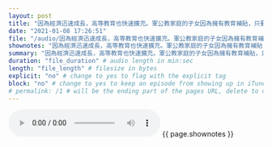 ```yaml
---
layout: post
title: "因為經濟迅速成長，高等教育也快速擴充。軍公教家庭的子女因為擁有教育補貼，只要循規蹈矩都有機會接受高等教育。相較之下，農村及本省中低收入家庭小孩雖然非常不利，可是也非毫無機會。新一波民主運動的領袖中，有許多出生於鄉下終得以接受高等教育，如姚嘉文、林義雄、許信良、陳菊等。" # quotes allow forbidden characters like the colon
date: "2021-01-08 17:26:51"
file: "/audio/因為經濟迅速成長，高等教育也快速擴充。軍公教家庭的子女因為擁有教育補貼，只要循規蹈矩都有機會接受高等教育。相較之下，農村及本省中低收入家庭小孩雖然非常不利，可是也非毫無機會。新一波民主運動的領袖中，有許多出生於鄉下終得以接受高等教育，如姚嘉文、林義雄、許信良、陳菊等。.mp3"
shownotes: "因為經濟迅速成長，高等教育也快速擴充。軍公教家庭的子女因為擁有教育補貼，只要循規蹈矩都有機會接受高等教育。相較之下，農村及本省中低收入家庭小孩雖然非常不利，可是也非毫無機會。新一波民主運動的領袖中，有許多出生於鄉下終得以接受高等教育，如姚嘉文、林義雄、許信良、陳菊等。"
summary: "因為經濟迅速成長，高等教育也快速擴充。軍公教家庭的子女因為擁有教育補貼，只要循規蹈矩都有機會接受高等教育。相較之下，農村及本省中低收入家庭小孩雖然非常不利，可是也非毫無機會。新一波民主運動的領袖中，有許多出生於鄉下終得以接受高等教育，如姚嘉文、林義雄、許信良、陳菊等。"
duration: "file_duration" # audio length in min:sec
length: "file_length" # filesize in bytes
explicit: "no" # change to yes to flag with the explicit tag
block: "no" # change to yes to keep an episode from showing up in iTunes
# permalink: /1 # will be the ending part of the pages URL, delete to default to the title
---
```


<audio controls>
<source src="{{site.url}}{{site.baseurl}}{{ page.file }}" type="audio/x-mp3">
Your browser does not support the audio element.
</audio>
{{ page.shownotes }}
